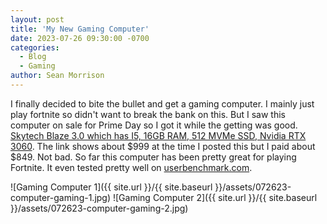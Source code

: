 ```yaml
---
layout: post
title: 'My New Gaming Computer'
date: 2023-07-26 09:30:00 -0700
categories:
  - Blog
  - Gaming
author: Sean Morrison
---
```


I finally decided to bite the bullet and get a gaming computer. I mainly just play fortnite so didn't want to break the bank on this. But I saw this computer on sale for Prime Day so I got it while the getting was good. [Skytech Blaze 3.0 which has I5, 16GB RAM, 512 MVMe SSD, Nvidia RTX 3060](https://a.co/d/cEE4xMX). The link shows about $999 at the time I posted this but I paid about $849. Not bad. So far this computer has been pretty great for playing Fortnite. It even tested pretty well on [userbenchmark.com](https://www.userbenchmark.com/UserRun/63002840).

![Gaming Computer 1]({{ site.url }}/{{ site.baseurl }}/assets/072623-computer-gaming-1.jpg)
![Gaming Computer 2]({{ site.url }}/{{ site.baseurl }}/assets/072623-computer-gaming-2.jpg)



